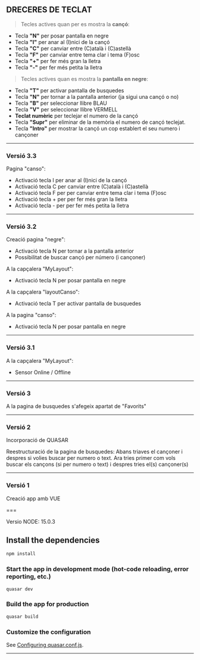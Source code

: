 
## DRECERES DE TECLAT

>Tecles actives quan per es mostra la **cançó**:

- Tecla **"N"** per posar pantalla en negre
- Tecla **"I"** per anar al (I)nici de la cançó
- Tecla **"C"** per canviar entre (C)atalà i (C)astellà
- Tecla **"F"** per canviar entre tema clar i tema (F)osc
- Tecla **"+"** per fer més gran la lletra
- Tecla **"-"** per fer més petita la lletra


>Tecles actives quan es mostra la **pantalla en negre**:

- Tecla **"T"** per activar pantalla de busquedes
- Tecla **"N"** per tornar a la pantalla anterior (ja sigui una cançó o no)
- Tecla **"B"** per seleccionar llibre BLAU
- Tecla **"V"** per seleccionar llibre VERMELL
- **Teclat numèric** per teclejar el numero de la cançó
- Tecla **"Supr"** per eliminar de la memòria el numero de cançó teclejat.
- Tecla **"Intro"** per mostrar la cançó un cop establert el seu numero i cançoner



---
### Versió 3.3

Pagina "canso":

- Activació tecla I per anar al (I)nici de la cançó
- Activació tecla C per canviar entre (C)atalà i (C)astellà
- Activació tecla F per per canviar entre tema clar i tema (F)osc
- Activació tecla + per per fer més gran la lletra
- Activació tecla - per per fer més petita la lletra

---

### Versió 3.2

Creació pagina "negre":

- Activació tecla N per tornar a la pantalla anterior
- Possibilitat de buscar cançó per número (i cançoner)

A la capçalera "MyLayout":

- Activació tecla N per posar pantalla en negre

A la capçalera "layoutCanso":

- Activació tecla T per activar pantalla de busquedes

A la pagina "canso":

- Activació tecla N per posar pantalla en negre

---

### Versió 3.1

A la capçalera "MyLayout":

- Sensor Online / Offline

---

### Versió 3

A la pagina de busquedes s'afegeix apartat de "Favorits"

---

### Versió 2

Incorporació de QUASAR

Reestructuració de la pagina de busquedes:
Abans triaves el cançoner i despres si volies buscar per numero o text.
Ara tries primer com vols buscar els cançons (si per numero o text) i despres tries el(s) cançoner(s)

---

### Versió 1

Creació app amb VUE

===

Versio NODE: 15.0.3

## Install the dependencies

```bash
npm install
```

### Start the app in development mode (hot-code reloading, error reporting, etc.)

```bash
quasar dev
```

### Build the app for production

```bash
quasar build
```

### Customize the configuration

See [Configuring quasar.conf.js](https://quasar.dev/quasar-cli/quasar-conf-js).

---
